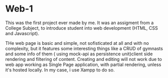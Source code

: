 # Web-1
This was the first project ever made by me. It was an assigment from a College Subject, to introduce student into web development (HTML, CSS and Javascript).

THe web page is basic and simple, not sofisticated at all and with no complexity, but it features some interesting things like a CRUD of gymnasts and some info of them ( using mock-api as persistence unit)client side rendering and filtering of content. Creating and editing will not work due to web app working as Single Page application, with partial rendering, unless it's hosted locally. In my case, i use Xampp to do so.
